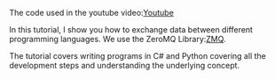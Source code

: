 The code used in the youtube video:[Youtube](https://youtu.be/dKIurJh1bJw)

In this tutorial, I show you how to exchange data between different programming languages. We use the ZeroMQ Library:[ZMQ](https://zeromq.org/get-started/).

The tutorial covers writing programs in C# and Python covering all the development steps and understanding the underlying concept.